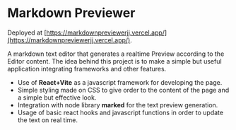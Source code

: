 # Markdown Previewer

Deployed at [https://markdownpreviewerjj.vercel.app/](https://markdownpreviewerjj.vercel.app/).

                                             
A markdown text editor that generates a realtime Preview according to the Editor content. 
The idea behind this project is to make a simple but useful application integrating frameworks and other features.

- Use of **React+Vite** as a javascript framework for developing the page.
- Simple styling made on CSS to give order to the content of the page and a simple but effective look.
- Integration with node library **marked** for the text preview generation.
- Usage of basic react hooks and javascript functions in order to update the text on real time.
